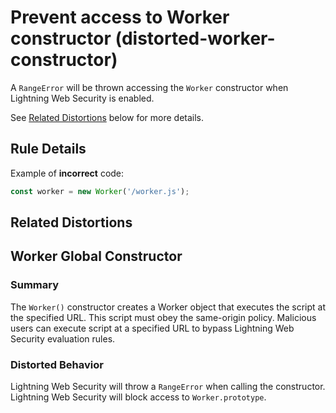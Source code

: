 # Prevent access to Worker constructor (distorted-worker-constructor)

A `RangeError` will be thrown accessing the `Worker` constructor when Lightning Web Security is enabled.

See [Related Distortions](#related-distortions) below for more details.

## Rule Details

Example of **incorrect** code:

```js
const worker = new Worker('/worker.js');
```

## Related Distortions

<!-- START generated embed: @locker/distortion/src/Worker/docs/constructor-value.md -->
## Worker Global Constructor

### Summary

The `Worker()` constructor creates a Worker object that executes the script at the specified URL. This script must obey the same-origin policy. Malicious users can execute script at a specified URL to bypass Lightning Web Security evaluation rules. 

### Distorted Behavior

Lightning Web Security will throw a `RangeError` when calling the constructor. Lightning Web Security will block access to `Worker.prototype`.
<!-- END generated embed, please keep comment -->

